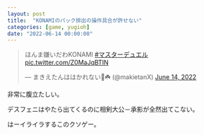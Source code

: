 ```yaml
---
layout: post
title:  "KONAMIのパック排出の操作具合が許せない"
categories: [game, yugioh]
date: "2022-06-14 00:00:00"
---
```


<blockquote class="twitter-tweet tw-align-center"><p lang="ja" dir="ltr">ほんま嫌いだわKONAMI <a href="https://twitter.com/hashtag/%E3%83%9E%E3%82%B9%E3%82%BF%E3%83%BC%E3%83%87%E3%83%A5%E3%82%A8%E3%83%AB?src=hash&amp;ref_src=twsrc%5Etfw">#マスターデュエル</a> <a href="https://t.co/Z0MaJqBTIN">pic.twitter.com/Z0MaJqBTIN</a></p>&mdash; まきえたんははかれない🥦☘️ (@makietanX) <a href="https://twitter.com/makietanX/status/1536718957758976000?ref_src=twsrc%5Etfw">June 14, 2022</a></blockquote> <script async src="https://platform.twitter.com/widgets.js" charset="utf-8"></script>

非常に腹立たしい。

デスフェニはやたら出てくるのに相剣大公－承影が全然出てこない。

はーイライラするこのクソゲー。

